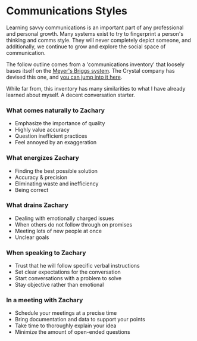 # Communications Styles

Learning savvy communications is an important part of any professional and personal growth.  Many systems exist to try to fingerprint a person's thinking and comms style.  They will never completely depict someone, and additionally, we continue to grow and explore the social space of communication.

The follow outline comes from a 'communications inventory' that loosely bases itself on the [Meyer's Briggs system](https://en.wikipedia.org/wiki/Myers–Briggs_Type_Indicator).  The Crystal company has devised this one, and [you can jump into it here](https://crys.io/s/FwN044).

While far from, this inventory has many similarities to what I have already learned about myself.  A decent conversation starter. 

### What comes naturally to Zachary
* Emphasize the importance of quality
* Highly value accuracy
* Question inefficient practices
* Feel annoyed by an exaggeration

### What energizes Zachary
* Finding the best possible solution
* Accuracy & precision
* Eliminating waste and inefficiency
* Being correct

### What drains Zachary
* Dealing with emotionally charged issues
* When others do not follow through on promises
* Meeting lots of new people at once
* Unclear goals

### When speaking to Zachary
* Trust that he will follow specific verbal instructions
* Set clear expectations for the conversation
* Start conversations with a problem to solve
* Stay objective rather than emotional

### In a meeting with Zachary
* Schedule your meetings at a precise time
* Bring documentation and data to support your points
* Take time to thoroughly explain your idea
* Minimize the amount of open-ended questions